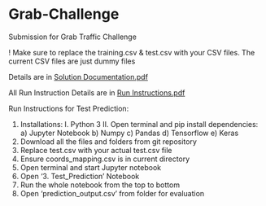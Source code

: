 # Grab-Challenge
Submission for Grab Traffic Challenge

! Make sure to replace the training.csv & test.csv with your CSV files. The current CSV files are just dummy files

Details are in [Solution Documentation.pdf](https://github.com/SamNgu/Grab-Challenge/blob/master/Solution%20Documentation.pdf)

All Run Instruction Details are in [Run Instructions.pdf](https://github.com/SamNgu/Grab-Challenge/blob/master/Run%20Instructions.pdf)

Run Instructions for Test Prediction:
1. Installations:
  I. Python 3
  II. Open terminal and pip install dependencies:
    a) Jupyter Notebook
    b) Numpy
    c) Pandas
    d) Tensorflow
    e) Keras
2. Download all the files and folders from git repository
3. Replace test.csv with your actual test.csv file
4. Ensure coords_mapping.csv is in current directory
5. Open terminal and start Jupyter notebook
6. Open ‘3. Test_Prediction’ Notebook
7. Run the whole notebook from the top to bottom
8. Open ‘prediction_output.csv’ from folder for evaluation
